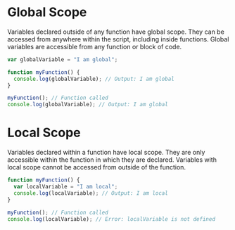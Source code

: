# Global Scope

Variables declared outside of any function have global scope.
They can be accessed from anywhere within the script, including inside functions.
Global variables are accessible from any function or block of code.

```javascript
var globalVariable = "I am global";

function myFunction() {
  console.log(globalVariable); // Output: I am global
}

myFunction(); // Function called
console.log(globalVariable); // Output: I am global
```

# Local Scope

Variables declared within a function have local scope.
They are only accessible within the function in which they are declared.
Variables with local scope cannot be accessed from outside of the function.

```javascript
function myFunction() {
  var localVariable = "I am local";
  console.log(localVariable); // Output: I am local
}

myFunction(); // Function called
console.log(localVariable); // Error: localVariable is not defined
```
